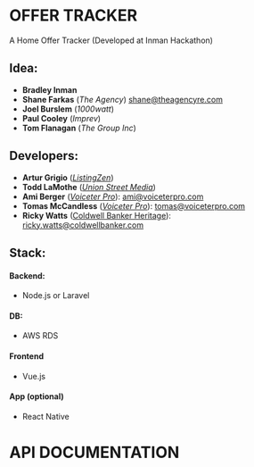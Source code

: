 # OFFER TRACKER
A Home Offer Tracker (Developed at Inman Hackathon)


## Idea: 
 - **Bradley Inman**
 - **Shane Farkas** (*The Agency*) shane@theagencyre.com
 - **Joel Burslem** (*1000watt*)
 - **Paul Cooley** (*Imprev*)
 - **Tom Flanagan** (*The Group Inc*)


## Developers: 
 - **Artur Grigio** ([*ListingZen*](https://ListingZen.com))
 - **Todd LaMothe** ([*Union Street Media*](https://unionstreetmedia.com))
 - **Ami Berger** ([*Voiceter Pro*](http://www.voiceterpro.com)): ami@voiceterpro.com
 - **Tomas McCandless** ([*Voiceter Pro*](http://www.voiceterpro.com)): tomas@voiceterpro.com
 - **Ricky Watts** ([Coldwell Banker Heritage](http://www.coldwellbankerishome.com)): ricky.watts@coldwellbanker.com


## Stack:
#### Backend:
 - Node.js or Laravel
#### DB:
 - AWS RDS
#### Frontend
 - Vue.js
#### App (optional)
 - React Native


# API DOCUMENTATION
